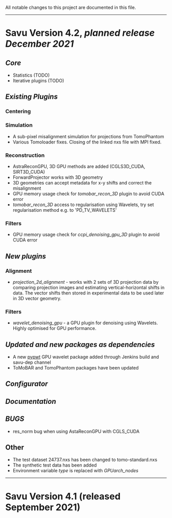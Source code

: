 All notable changes to this project are documented in this file. 
*******************************************************************
# Savu Version 4.2, *planned release December 2021*

## _Core_
* Statistics (TODO) 
* Iterative plugins (TODO) 

## _Existing Plugins_

### Centering

### Simulation
  * A sub-pixel misalignment simulation for projections from TomoPhantom
  * Various Tomoloader fixes. Closing of the linked nxs file with MPI fixed. 

### Reconstruction
  * AstraReconGPU, 3D GPU methods are added (CGLS3D_CUDA, SIRT3D_CUDA)
  * ForwardProjector works with 3D geometry
  * 3D geometries can accept metadata for x-y shifts and correct the misalignment
  * GPU memory usage check for *tomobar_recon_3D* plugin to avoid CUDA error
  * *tomobar_recon_3D* access to regularisation using Wavelets, try set regularisation method e.g. to 'PD_TV_WAVELETS'
  
### Filters
  * GPU memory usage check for *ccpi_denoising_gpu_3D* plugin to avoid CUDA error

## _New plugins_
### Alignment
  * *projection_2d_alignment* - works with 2 sets of 3D projection data by comparing projection images and estimating vertical-horizontal shifts in data. The vector shifts then stored in experimental data to be used later in 3D vector geometry.
### Filters
  * *wavelet_denoising_gpu* - a GPU plugin for denoising using Wavelets. Highly optimised for GPU performance. 

## _Updated and new packages as dependencies_
  * A new [pypwt](https://github.com/pierrepaleo/pypwt "pypwt") GPU wavelet package added through Jenkins build and savu-dep channel 
  * ToMoBAR and TomoPhantom packages have been updated

## _Configurator_ 

## _Documentation_

## _BUGS_
  *  res_norm bug when using AstaReconGPU with CGLS_CUDA

## Other
  * The test dataset 24737.nxs has been changed to tomo-standard.nxs
  * The synthetic test data has been added 
  * Environment variable *type* is replaced with *GPUarch_nodes*



*******************************************************************
# Savu Version 4.1 (released September 2021) 